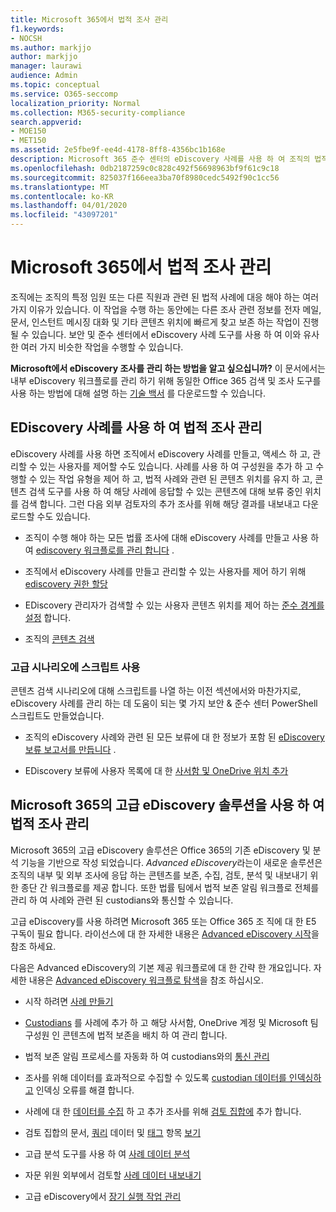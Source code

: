 ```yaml
---
title: Microsoft 365에서 법적 조사 관리
f1.keywords:
- NOCSH
ms.author: markjjo
author: markjjo
manager: laurawi
audience: Admin
ms.topic: conceptual
ms.service: O365-seccomp
localization_priority: Normal
ms.collection: M365-security-compliance
search.appverid:
- MOE150
- MET150
ms.assetid: 2e5fbe9f-ee4d-4178-8ff8-4356bc1b168e
description: Microsoft 365 준수 센터의 eDiscovery 사례를 사용 하 여 조직의 법적 조사를 관리 합니다. E5 구독이 있는 경우에는 고급 eDiscovery의 텍스트 분석, 기계 학습 및 예측 코딩 기능을 사용 하 여 사례 데이터를 보다 자세히 분석할 수 있습니다.
ms.openlocfilehash: 0db2187259c0c828c492f56698963bf9f61c9c18
ms.sourcegitcommit: 825037f166eea3ba70f8980cedc5492f90c1cc56
ms.translationtype: MT
ms.contentlocale: ko-KR
ms.lasthandoff: 04/01/2020
ms.locfileid: "43097201"
---
```

# <a name="manage-legal-investigations-in-microsoft-365"></a>Microsoft 365에서 법적 조사 관리

조직에는 조직의 특정 임원 또는 다른 직원과 관련 된 법적 사례에 대응 해야 하는 여러 가지 이유가 있습니다. 이 작업을 수행 하는 동안에는 다른 조사 관련 정보를 전자 메일, 문서, 인스턴트 메시징 대화 및 기타 콘텐츠 위치에 빠르게 찾고 보존 하는 작업이 진행 될 수 있습니다. 보안 및 준수 센터에서 eDiscovery 사례 도구를 사용 하 여 이와 유사한 여러 가지 비슷한 작업을 수행할 수 있습니다.
  
**Microsoft에서 eDiscovery 조사를 관리 하는 방법을 알고 싶으십니까?** 이 문서에서는 내부 eDiscovery 워크플로를 관리 하기 위해 동일한 Office 365 검색 및 조사 도구를 사용 하는 방법에 대해 설명 하는 [기술 백서](https://go.microsoft.com/fwlink/?linkid=852161) 를 다운로드할 수 있습니다.
   
## <a name="manage-legal-investigations-with-ediscovery-cases"></a>EDiscovery 사례를 사용 하 여 법적 조사 관리

eDiscovery 사례를 사용 하면 조직에서 eDiscovery 사례를 만들고, 액세스 하 고, 관리할 수 있는 사용자를 제어할 수도 있습니다. 사례를 사용 하 여 구성원을 추가 하 고 수행할 수 있는 작업 유형을 제어 하 고, 법적 사례와 관련 된 콘텐츠 위치를 유지 하 고, 콘텐츠 검색 도구를 사용 하 여 해당 사례에 응답할 수 있는 콘텐츠에 대해 보류 중인 위치를 검색 합니다. 그런 다음 외부 검토자의 추가 조사를 위해 해당 결과를 내보내고 다운로드할 수도 있습니다.
  
- 조직이 수행 해야 하는 모든 법률 조사에 대해 eDiscovery 사례를 만들고 사용 하 여 [ediscovery 워크플로를 관리 합니다](ediscovery-cases.md) . 
    
- 조직에서 eDiscovery 사례를 만들고 관리할 수 있는 사용자를 제어 하기 위해 [ediscovery 권한 할당](assign-ediscovery-permissions.md) 
    
- EDiscovery 관리자가 검색할 수 있는 사용자 콘텐츠 위치를 제어 하는 [준수 경계를 설정](tagging-and-assessment-in-advanced-ediscovery.md) 합니다. 
    
- 조직의 [콘텐츠 검색](search-for-content.md) 
    
### <a name="use-scripts-for-advanced-scenarios"></a>고급 시나리오에 스크립트 사용

콘텐츠 검색 시나리오에 대해 스크립트를 나열 하는 이전 섹션에서와 마찬가지로, eDiscovery 사례를 관리 하는 데 도움이 되는 몇 가지 보안 & 준수 센터 PowerShell 스크립트도 만들었습니다.
  
- 조직의 eDiscovery 사례와 관련 된 모든 보류에 대 한 정보가 포함 된 [eDiscovery 보류 보고서를 만듭니다](create-a-report-on-holds-in-ediscovery-cases.md) . 
    
- EDiscovery 보류에 사용자 목록에 대 한 [사서함 및 OneDrive 위치 추가](use-a-script-to-add-users-to-a-hold-in-ediscovery.md) 
  
## <a name="manage-legal-investigations-with-the-advanced-ediscovery-solution-in-microsoft-365"></a>Microsoft 365의 고급 eDiscovery 솔루션을 사용 하 여 법적 조사 관리

Microsoft 365의 고급 eDiscovery 솔루션은 Office 365의 기존 eDiscovery 및 분석 기능을 기반으로 작성 되었습니다. *Advanced eDiscovery*라는이 새로운 솔루션은 조직의 내부 및 외부 조사에 응답 하는 콘텐츠를 보존, 수집, 검토, 분석 및 내보내기 위한 종단 간 워크플로를 제공 합니다. 또한 법률 팀에서 법적 보존 알림 워크플로 전체를 관리 하 여 사례와 관련 된 custodians와 통신할 수 있습니다.

고급 eDiscovery를 사용 하려면 Microsoft 365 또는 Office 365 조 직에 대 한 E5 구독이 필요 합니다. 라이선스에 대 한 자세한 내용은 [Advanced eDiscovery 시작](get-started-with-advanced-ediscovery.md#step-1-verify-and-assign-appropriate-licenses)을 참조 하세요.

다음은 Advanced eDiscovery의 기본 제공 워크플로에 대 한 간략 한 개요입니다. 자세한 내용은 [Advanced eDiscovery 워크플로 탐색](get-started-with-advanced-ediscovery.md#explore-the-advanced-ediscovery-workflow)을 참조 하십시오.

- 시작 하려면 [사례 만들기](create-new-ediscovery-case.md)

- [Custodians](managing-custodians.md) 를 사례에 추가 하 고 해당 사서함, OneDrive 계정 및 Microsoft 팀 구성원 인 콘텐츠에 법적 보존을 배치 하 여 관리 합니다.

- 법적 보존 알림 프로세스를 자동화 하 여 custodians와의 [통신 관리](managing-custodian-communications.md)

- 조사를 위해 데이터를 효과적으로 수집할 수 있도록 [custodian 데이터를 인덱싱하고](processing-data-for-case.md) 인덱싱 오류를 해결 합니다.

- 사례에 대 한 [데이터를 수집](collecting-data-for-ediscovery.md) 하 고 추가 조사를 위해 [검토 집합에](collecting-data-for-ediscovery.md#adding-search-results-to-a-review-set) 추가 합니다.

- 검토 집합의 문서, [쿼리](review-set-search.md) 데이터 및 [태그](tagging-documents.md) 항목 [보기](view-documents-in-review-set.md)

- 고급 분석 도구를 사용 하 여 [사례 데이터 분석](analyzing-data-in-review-set.md)

- 자문 위원 외부에서 검토할 [사례 데이터 내보내기](exporting-data-ediscover20.md)

- 고급 eDiscovery에서 [장기 실행 작업 관리](managing-jobs-ediscovery20.md)
